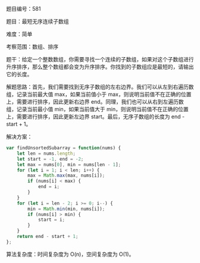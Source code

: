 题目编号：581

题目：最短无序连续子数组

难度：简单

考察范围：数组、排序

题干：给定一个整数数组，你需要寻找一个连续的子数组，如果对这个子数组进行升序排序，那么整个数组都会变为升序排序。你找到的子数组应是最短的，请输出它的长度。

解题思路：首先，我们需要找到无序子数组的左右边界。我们可以从左到右遍历数组，记录当前最大值 max，如果当前值小于 max，则说明当前值不在正确的位置上，需要进行排序，因此更新右边界 end。同理，我们也可以从右到左遍历数组，记录当前最小值 min，如果当前值大于 min，则说明当前值不在正确的位置上，需要进行排序，因此更新左边界 start。最后，无序子数组的长度为 end - start + 1。

解决方案：

```javascript
var findUnsortedSubarray = function(nums) {
    let len = nums.length;
    let start = -1, end = -2;
    let max = nums[0], min = nums[len - 1];
    for (let i = 1; i < len; i++) {
        max = Math.max(max, nums[i]);
        if (nums[i] < max) {
            end = i;
        }
    }
    for (let i = len - 2; i >= 0; i--) {
        min = Math.min(min, nums[i]);
        if (nums[i] > min) {
            start = i;
        }
    }
    return end - start + 1;
};
```

算法复杂度：时间复杂度为 O(n)，空间复杂度为 O(1)。